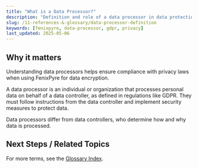 ```yaml
---
title: "What is a Data Processor?"
description: "Definition and role of a data processor in data protection regulations like GDPR."
slug: /11-references-&-glossary/data-processor-definition
keywords: [fenixpyre, data-processor, gdpr, privacy]
last_updated: 2025-05-06
---
```


## Why it matters
Understanding data processors helps ensure compliance with privacy laws when using FenixPyre for data encryption.

A data processor is an individual or organization that processes personal data on behalf of a data controller, as defined in regulations like GDPR. They must follow instructions from the data controller and implement security measures to protect data.

Data processors differ from data controllers, who determine how and why data is processed.

## Next Steps / Related Topics  
For more terms, see the [Glossary Index](/11-references-&-glossary/index.md).